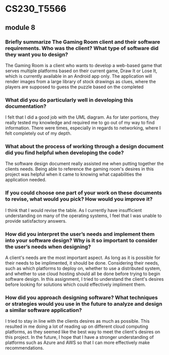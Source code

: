 # CS230_T5566 
## module 8

### Briefly summarize The Gaming Room client and their software requirements. Who was the client? What type of software did they want you to design?
The Gaming Room is a client who wants to develop a web-based game that serves multiple platforms based on their current game, Draw It or Lose It, which is currently available in an Android app only. The application will render images from a large library of stock drawings as clues, where the players are supposed to guess the puzzle based on the completed 
### What did you do particularly well in developing this documentation?
I felt that I did a good job with the UML diagram. As for later portions, they really tested my knowledge and required me to go out of my way to find information. There were times, especially in regards to networking, where I felt completely out of my depth. 
### What about the process of working through a design document did you find helpful when developing the code?
The software design document really assisted me when putting together the clients needs. Being able to reference the gaming room's desires in this project was helpful when it came to knowing what capabilities the application needed. 
### If you could choose one part of your work on these documents to revise, what would you pick? How would you improve it?
I think that I would revise the table. As I currently have insufficient understanding on many of the operating systems, I feel that I was unable to provide satisfactory answers. 
### How did you interpret the user’s needs and implement them into your software design? Why is it so important to consider the user’s needs when designing?
A client's needs are the most important aspect. As long as it is possible for their needs to be implimented, it should be done. Considering their needs, such as which platforms to deploy on, whether to use a distributed system, and whether to use cloud hosting should all be done before trying to begin software design. In this assignment, I tried to understand the client's desires before looking for solutions which could effectively impliment them. 
### How did you approach designing software? What techniques or strategies would you use in the future to analyze and design a similar software application?
I tried to stay in line with the clients desires as much as possible. This resulted in me doing a lot of reading up on different cloud computing platforms, as they seemed like the best way to meet the client's desires on this project. In the future, I hope that I have a stronger understanding of platforms such as Azure and AWS so that I can more effectively make recommendations. 
